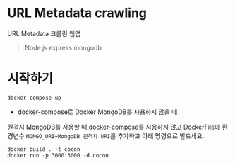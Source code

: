 # URL Metadata crawling
URL Metadata 크롤링 웹앱

> Node.js express mongodb

# 시작하기
```docker
docker-compose up 
```

- docker-compose로 Docker MongoDB를 사용하지 않을 때

원격지 MongoDB를 사용할 때 docker-compose를 사용하지 않고 DockerFile에 환경변수 ```MONGO_URI=MongoDB 원격지 URI```를 추가하고 아래 명령으로 빌드세요.

```docker
docker build . -t cocon
docker run -p 3000:3000 -d cocon
```
